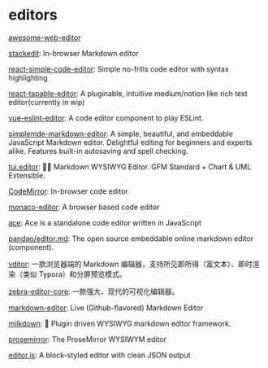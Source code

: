 # editors

[awesome-web-editor](https://github.com/xjh22222228/awesome-web-editor)

[stackedit](https://github.com/benweet/stackedit): In-browser Markdown editor

[react-simple-code-editor](https://github.com/satya164/react-simple-code-editor): Simple no-frills code editor with syntax highlighting

[react-tapable-editor](https://github.com/ryuever/react-tapable-editor): A pluginable, intuitive medium/notion like rich text editor(currently in wip)

[vue-eslint-editor](https://github.com/mysticatea/vue-eslint-editor): A code editor component to play ESLint.

[simplemde-markdown-editor](https://github.com/sparksuite/simplemde-markdown-editor): A simple, beautiful, and embeddable JavaScript Markdown editor. Delightful editing for beginners and experts alike. Features built-in autosaving and spell checking.

[tui.editor](https://github.com/nhn/tui.editor): 🍞📝 Markdown WYSIWYG Editor. GFM Standard + Chart & UML Extensible.

[CodeMirror](https://github.com/codemirror/CodeMirror): In-browser code editor

[monaco-editor](https://github.com/microsoft/monaco-editor): A browser based code editor

[ace](https://github.com/ajaxorg/ace): Ace is a standalone code editor written in JavaScript

[pandao/editor.md](https://github.com/pandao/editor.md): The open source embeddable online markdown editor (component).

[vditor](https://github.com/Vanessa219/vditor): 一款浏览器端的 Markdown 编辑器，支持所见即所得（富文本）、即时渲染（类似 Typora）和分屏预览模式。

[zebra-editor-core](https://github.com/acccco/zebra-editor-core): 一款强大、现代的可视化编辑器。

[markdown-editor](https://github.com/jbt/markdown-editor): Live (Github-flavored) Markdown Editor

[milkdown](https://github.com/Saul-Mirone/milkdown): 🍼 Plugin driven WYSIWYG markdown editor framework.

[prosemirror](https://github.com/ProseMirror/prosemirror): The ProseMirror WYSIWYM editor

[editor.js](https://github.com/codex-team/editor.js): A block-styled editor with clean JSON output
